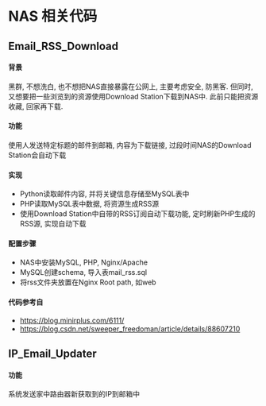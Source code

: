 # NAS 相关代码
## Email_RSS_Download
#### 背景
黑群, 不想洗白, 也不想把NAS直接暴露在公网上, 主要考虑安全, 防黑客. 但同时, 又想要把一些浏览到的资源使用Download Station下载到NAS中. 此前只能把资源收藏, 回家再下载.
#### 功能
使用人发送特定标题的邮件到邮箱, 内容为下载链接, 过段时间NAS的Download Station会自动下载
#### 实现
- Python读取邮件内容, 并将关键信息存储至MySQL表中
- PHP读取MySQL表中数据, 将资源生成RSS源
- 使用Download Station中自带的RSS订阅自动下载功能, 定时刷新PHP生成的RSS源, 实现自动下载
#### 配置步骤
- NAS中安装MySQL, PHP, Nginx/Apache
- MySQL创建schema, 导入表mail_rss.sql
- 将rss文件夹放置在Nginx Root path, 如web
#### 代码参考自
- https://blog.minirplus.com/6111/
- https://blog.csdn.net/sweeper_freedoman/article/details/88607210

## IP_Email_Updater
#### 功能
系统发送家中路由器新获取到的IP到邮箱中
